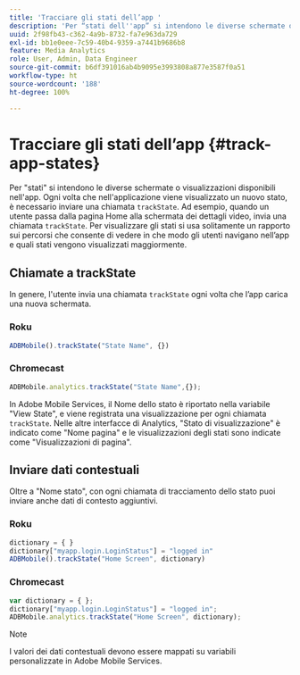 ```yaml
---
title: 'Tracciare gli stati dell’app '
description: 'Per “stati dell''app” si intendono le diverse schermate o visualizzazioni disponibili nell''app. Scopri come tenere traccia degli stati dell’app nell’applicazione utilizzando la chiamata trackState. '
uuid: 2f98fb43-c362-4a9b-8732-fa7e963da729
exl-id: bb1e0eee-7c59-40b4-9359-a7441b9686b8
feature: Media Analytics
role: User, Admin, Data Engineer
source-git-commit: b6df391016ab4b9095e3993808a877e3587f0a51
workflow-type: ht
source-wordcount: '188'
ht-degree: 100%

---
```


# Tracciare gli stati dell’app {#track-app-states}

Per &quot;stati&quot; si intendono le diverse schermate o visualizzazioni disponibili nell&#39;app. Ogni volta che nell&#39;applicazione viene visualizzato un nuovo stato, è necessario inviare una chiamata `trackState`. Ad esempio, quando un utente passa dalla pagina Home alla schermata dei dettagli video, invia una chiamata `trackState`. Per visualizzare gli stati si usa solitamente un rapporto sui percorsi che consente di vedere in che modo gli utenti navigano nell’app e quali stati vengono visualizzati maggiormente.

## Chiamate a trackState

In genere, l&#39;utente invia una chiamata `trackState` ogni volta che l’app carica una nuova schermata.

### Roku

```js
ADBMobile().trackState("State Name", {})
```

### Chromecast

```js
ADBMobile.analytics.trackState("State Name",{});
```

In Adobe Mobile Services, il Nome dello stato è riportato nella variabile &quot;View State&quot;, e viene registrata una visualizzazione per ogni chiamata `trackState`. Nelle altre interfacce di Analytics, &quot;Stato di visualizzazione&quot; è indicato come &quot;Nome pagina&quot; e le visualizzazioni degli stati sono indicate come &quot;Visualizzazioni di pagina&quot;.

## Inviare dati contestuali

Oltre a &quot;Nome stato&quot;, con ogni chiamata di tracciamento dello stato puoi inviare anche dati di contesto aggiuntivi.

### Roku

```js
dictionary = { } 
dictionary["myapp.login.LoginStatus"] = "logged in"  
ADBMobile().trackState("Home Screen", dictionary)
```

### Chromecast

```js
var dictionary = { }; 
dictionary["myapp.login.LoginStatus"] = "logged in"; 
ADBMobile.analytics.trackState("Home Screen", dictionary); 
```

>[!NOTE]
>
>I valori dei dati contestuali devono essere mappati su variabili personalizzate in Adobe Mobile Services.
